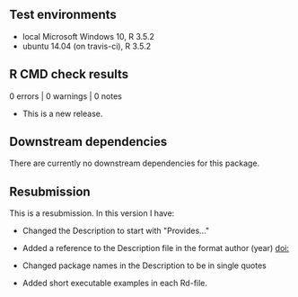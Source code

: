 ## Test environments
* local Microsoft Windows 10, R 3.5.2
* ubuntu 14.04 (on travis-ci), R 3.5.2

## R CMD check results

0 errors | 0 warnings | 0 notes

* This is a new release.

## Downstream dependencies 
There are currently no downstream dependencies for this package.

## Resubmission
This is a resubmission. In this version I have:

* Changed the Description to start with "Provides..."

* Added a reference to the Description file in the format author (year) <doi:>

* Changed package names in the Description to be in single quotes 

* Added short executable examples in each Rd-file.
